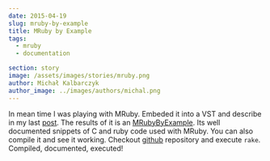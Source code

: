 ```yaml
---
date: 2015-04-19
slug: mruby-by-example
title: MRuby by Example
tags:
  - mruby
  - documentation

section: story
image: /assets/images/stories/mruby.png
author: Michał Kalbarczyk
author_image: ../images/authors/michal.png
---
```


In mean time I was playing with MRuby. Embeded it into a VST and describe in my last [post](/story/mruby-within-vst).
The results of it is an [MRubyByExample](https://mrubybyexample.fazibear.me/). Its well documented snippets of C and ruby code used with MRuby.
You can also compile it and see it working.
Checkout [github](https://github.com/fazibear/mrubybyexample) repository and execute `rake`. Compiled, documented, executed!
